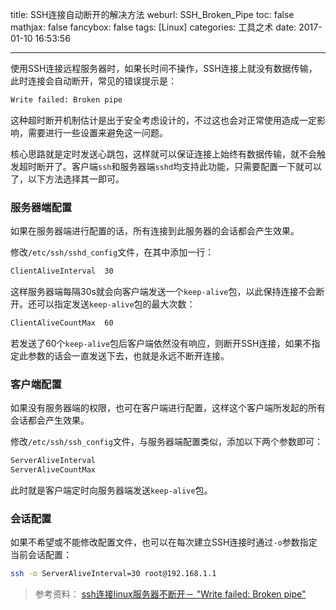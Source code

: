 title: SSH连接自动断开的解决方法
weburl: SSH_Broken_Pipe
toc: false
mathjax: false
fancybox: false
tags: [Linux]
categories: 工具之术
date: 2017-01-10 16:53:56

---

使用SSH连接远程服务器时，如果长时间不操作，SSH连接上就没有数据传输，此时连接会自动断开，常见的错误提示是：

```bash
Write failed: Broken pipe
```

这种超时断开机制估计是出于安全考虑设计的，不过这也会对正常使用造成一定影响，需要进行一些设置来避免这一问题。

<!--more-->

核心思路就是定时发送心跳包，这样就可以保证连接上始终有数据传输，就不会触发超时断开了。客户端`ssh`和服务器端`sshd`均支持此功能，只需要配置一下就可以了，以下方法选择其一即可。

### 服务器端配置
如果在服务器端进行配置的话，所有连接到此服务器的会话都会产生效果。

修改`/etc/ssh/sshd_config`文件，在其中添加一行：

```bash
ClientAliveInterval  30
```

这样服务器端每隔30s就会向客户端发送一个`keep-alive`包，以此保持连接不会断开。还可以指定发送`keep-alive`包的最大次数：

```bash
ClientAliveCountMax  60
```

若发送了60个`keep-alive`包后客户端依然没有响应，则断开SSH连接，如果不指定此参数的话会一直发送下去，也就是永远不断开连接。

### 客户端配置
如果没有服务器端的权限，也可在客户端进行配置，这样这个客户端所发起的所有会话都会产生效果。

修改`/etc/ssh/ssh_config`文件，与服务器端配置类似，添加以下两个参数即可：

```bash
ServerAliveInterval  
ServerAliveCountMax 
```

此时就是客户端定时向服务器端发送`keep-alive`包。

### 会话配置
如果不希望或不能修改配置文件，也可以在每次建立SSH连接时通过`-o`参数指定当前会话配置：

``` bash
ssh -o ServerAliveInterval=30 root@192.168.1.1
```

> 参考资料：
> [ssh连接linux服务器不断开－ "Write failed: Broken pipe"](http://www.cnblogs.com/livingintruth/p/3473627.html)


